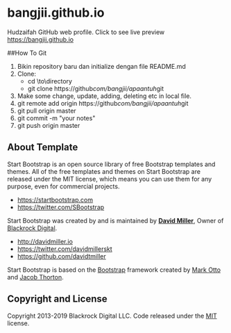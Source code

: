# bangjii.github.io
Hudzaifah GitHub web profile.
Click to see live preview https://bangjii.github.io

##How To Git

1. Bikin repository baru dan initialize dengan file README.md
2. Clone:
	- cd \to\directory
	- git clone https://github*com/bangjii/apaantuh*git
3. Make some change, update, adding, deleting etc in local file.
4. git remote add origin https://github*com/bangjii/apaantuh*git
5. git pull origin master
6. git commit -m "your notes"
7. git push origin master

## About Template

Start Bootstrap is an open source library of free Bootstrap templates and themes. All of the free templates and themes on Start Bootstrap are released under the MIT license, which means you can use them for any purpose, even for commercial projects.

* https://startbootstrap.com
* https://twitter.com/SBootstrap

Start Bootstrap was created by and is maintained by **[David Miller](http://davidmiller.io/)**, Owner of [Blackrock Digital](http://blackrockdigital.io/).

* http://davidmiller.io
* https://twitter.com/davidmillerskt
* https://github.com/davidtmiller

Start Bootstrap is based on the [Bootstrap](http://getbootstrap.com/) framework created by [Mark Otto](https://twitter.com/mdo) and [Jacob Thorton](https://twitter.com/fat).

## Copyright and License

Copyright 2013-2019 Blackrock Digital LLC. Code released under the [MIT](https://github.com/BlackrockDigital/startbootstrap-agency/blob/gh-pages/LICENSE) license.
